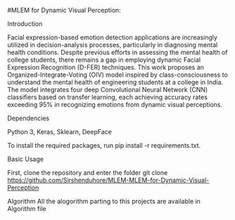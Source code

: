 #MLEM for Dynamic Visual Perception:

Introduction

Facial expression-based emotion detection applications are increasingly utilized in decision-analysis processes, particularly in diagnosing mental health conditions. Despite previous efforts in assessing the mental health of college students, there remains a gap in employing dynamic Facial Expression Recognition (D-FER) techniques. This work proposes an Organized-Integrate-Voting (OIV) model inspired by class-consciousness to understand the mental health of engineering students at a college in India. The model integrates four deep Convolutional Neural Network (CNN) classifiers based on transfer learning, each achieving accuracy rates exceeding 95% in recognizing emotions from dynamic visual perceptions.

Dependencies

Python 3, Keras, Sklearn, DeepFace

To install the required packages, run pip install -r requirements.txt.

Basic Usage

First, clone the repository and enter the folder git clone https://github.com/Sirshenduhore/MLEM-MLEM-for-Dynamic-Visual-Perception 

Algorithm All the alogorithm parting to this projects are available in Algorithm file
